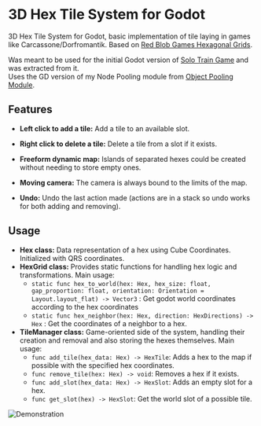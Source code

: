 # 3D Hex Tile System for Godot

3D Hex Tile System for Godot, basic implementation of tile laying in games like Carcassone/Dorfromantik. Based on [Red Blob Games Hexagonal Grids](https://www.redblobgames.com/grids/hexagons).

Was meant to be used for the initial Godot version of [Solo Train Game](https://github.com/AriJalk/SoloTrainGameUnity/) and was extracted from it.</br>
Uses the GD version of my Node Pooling module from [Object Pooling Module](https://github.com/AriJalk/ObjectPoolModule/).</br>

## Features

- **Left click to add a tile:** Add a tile to an available slot.
  
- **Right click to delete a tile:** Delete a tile from a slot if it exists.
  
- **Freeform dynamic map:** Islands of separated hexes could be created without needing to store empty ones.
  
- **Moving camera:** The camera is always bound to the limits of the map.
- **Undo:** Undo the last action made (actions are in a stack so undo works for both adding and removing).

## Usage

- **Hex class:** Data representation of a hex using Cube Coordinates. Initialized with QRS coordinates.
- **HexGrid class:** Provides static functions for handling hex logic and transformations. Main usage:
  - `static func hex_to_world(hex: Hex, hex_size: float, gap_proportion: float, orientation: Orientation = Layout.layout_flat) -> Vector3` : Get godot world coordinates according to the hex coordinates
  - `static func hex_neighbor(hex: Hex, direction: HexDirections) -> Hex` : Get the coordinates of a neighbor to a hex.
- **TileManager class:** Game-oriented side of the system, handling their creation and removal and also storing the hexes themselves. Main usage:
  - `func add_tile(hex_data: Hex) -> HexTile`: Adds a hex to the map if possible with the specified hex coordinates.
  - `func remove_tile(hex: Hex) -> void`: Removes a hex if it exists.
  - `func add_slot(hex_data: Hex) -> HexSlot`: Adds an empty slot for a hex.
  - `func get_slot(hex) -> HexSlot`: Get the world slot of a possible tile.

![Demonstration](HexGrid.gif)
